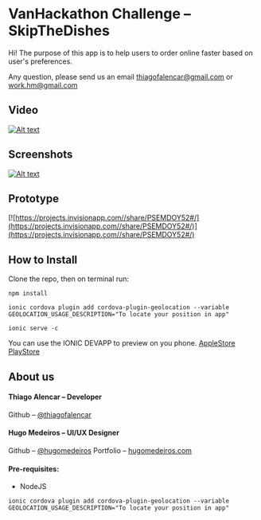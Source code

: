 # VanHackathon Challenge – SkipTheDishes

Hi! The purpose of this app is to help users to order online faster based on user's preferences.

Any question, please send us an email thiagofalencar@gmail.com or work.hm@gmail.com

## Video
[![Alt text](https://img.youtube.com/vi/rjPQHme-CZk/0.jpg)](https://www.youtube.com/watch?v=rjPQHme-CZk)

## Screenshots
[![Alt text](https://github.com/PowerTeamVanHackathon/app/blob/master/screenshots/screenshots.png?raw=true)](https://github.com/PowerTeamVanHackathon/app/blob/master/screenshots/screenshots.png?raw=true)

## Prototype
[![https://projects.invisionapp.com//share/PSEMDOY52#/](https://projects.invisionapp.com//share/PSEMDOY52#/)](https://projects.invisionapp.com//share/PSEMDOY52#/)


## How to Install
Clone the repo, then on terminal run:

`npm install`

`ionic cordova plugin add cordova-plugin-geolocation --variable GEOLOCATION_USAGE_DESCRIPTION="To locate your position in app" `

`ionic serve -c`

You can use the IONIC DEVAPP to preview on you phone.
[AppleStore](https://itunes.apple.com/us/app/ionic-devapp/id1233447133?ls=1&mt=8)
[PlayStore](https://play.google.com/store/apps/details?id=io.ionic.devapp&hl=en)


## About us

#### Thiago Alencar – Developer
Github – [@thiagofalencar](https://github.com/thiagofalencar)

#### Hugo Medeiros – UI/UX Designer
Github – [@hugomedeiros](https://github.com/hugomedeiros)
Portfolio – [hugomedeiros.com](http://hugomedeiros.com)


#### Pre-requisites:

- NodeJS

`ionic cordova plugin add cordova-plugin-geolocation --variable GEOLOCATION_USAGE_DESCRIPTION="To locate your position in app" `
